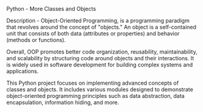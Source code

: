 Python - More Classes and Objects

Description - Object-Oriented Programming, is a programming paradigm that revolves around the concept of "objects." An object is a self-contained unit that consists of both data (attributes or properties) and behavior (methods or functions). 

Overall, OOP promotes better code organization, reusability, maintainability, and scalability by structuring code around objects and their interactions. It is widely used in software development for building complex systems and applications.

This Python project focuses on implementing advanced concepts of classes and objects. It includes various modules designed to demonstrate object-oriented programming principles such as data abstraction, data encapsulation, information hiding, and more.
